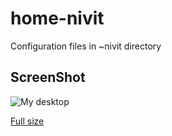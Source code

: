 home-nivit
==========

Configuration files in ~nivit directory

## ScreenShot

![My desktop](http://i.imgur.com/s9PM0y2.png)

[Full size](http://i.imgur.com/Wua3w0n)

